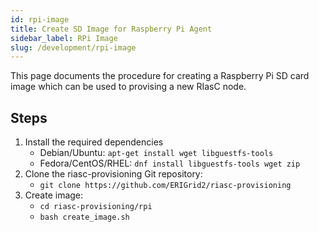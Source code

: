 ```yaml
---
id: rpi-image
title: Create SD Image for Raspberry Pi Agent
sidebar_label: RPi Image
slug: /development/rpi-image
---
```


This page documents the procedure for creating a Raspberry Pi SD card image which can be used to provising a new RIasC node.

## Steps

1. Install the required dependencies
   - Debian/Ubuntu: `apt-get install wget libguestfs-tools`
   - Fedora/CentOS/RHEL: `dnf install libguestfs-tools wget zip`
1. Clone the riasc-provisioning Git repository:
   - `git clone https://github.com/ERIGrid2/riasc-provisioning`
2. Create image:
   - `cd riasc-provisioning/rpi`
   - `bash create_image.sh`

